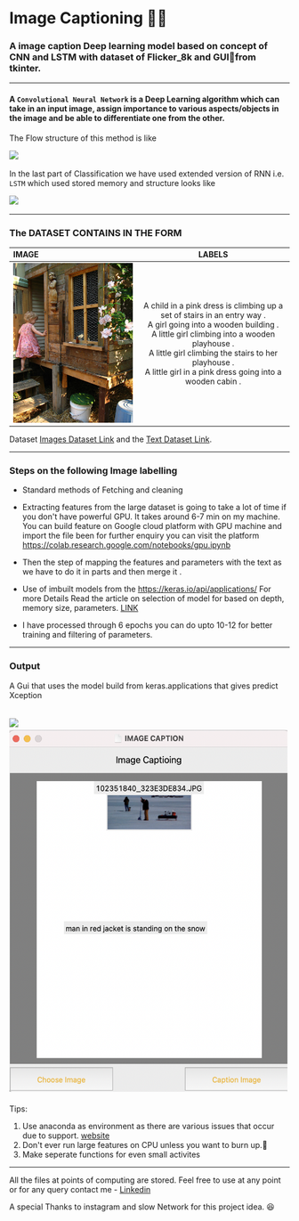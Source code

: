 # Image Captioning 👨‍💻

### A image caption Deep learning model based on concept of CNN and LSTM with dataset of Flicker_8k and GUI🦿from tkinter.

---
 #### A `Convolutional Neural Network` is a Deep Learning algorithm which can take in an input image, assign importance to various aspects/objects in the image and be able to differentiate one from the other.
  The Flow structure of this method is like 
  
  ![](https://miro.medium.com/max/2510/1*vkQ0hXDaQv57sALXAJquxA.jpeg)

 In the last part of Classification we have used extended version of RNN i.e. `LSTM` which used stored memory and structure looks like 
 
 
 ![](https://colah.github.io/posts/2015-08-Understanding-LSTMs/img/LSTM3-chain.png)



---


### The DATASET CONTAINS IN THE FORM
| IMAGE | LABELS|
| :---  | :---: |
|![](Dataset/1000268201_693b08cb0e.jpg)| A child in a pink dress is climbing up a set of stairs in an entry way . <br> A girl going into a wooden building .<br> A little girl climbing into a wooden playhouse .<br>A little girl climbing the stairs to her playhouse .<br>	A little girl in a pink dress going into a wooden cabin .


Dataset [Images Dataset Link](https://github.com/nikhil1221/image_labeling/tree/master/Dataset) and the [Text Dataset Link](https://github.com/nikhil1221/image_labeling/tree/master/text).

---

### Steps on the following Image labelling 
* Standard methods of Fetching and cleaning 

* Extracting features from the large dataset is going to take a lot of time if you don't have powerful GPU. It takes around 6-7 min on my machine. You can build feature on Google cloud platform with GPU machine and import the file been for further enquiry you can visit the platform https://colab.research.google.com/notebooks/gpu.ipynb
* Then the step of mapping the features and parameters with the text as we have to do it in parts and then merge it .
* Use of imbuilt models from the https://keras.io/api/applications/ For more Details Read the article on selection of model for based on depth, memory size, parameters. [LINK](https://towardsdatascience.com/how-to-choose-the-best-keras-pre-trained-model-for-image-classification-b850ca4428d4)
*  I have processed through 6 epochs you can do upto 10-12 for better training and filtering of parameters. 
 


--- 
### Output
A Gui that uses the model build from keras.applications that gives predict Xception

![]( =100x100)
<img src="./output/guisample.png" height="650" width="500" >
---


Tips:
 1. Use anaconda as environment as there are various issues that occur due to support. [website](https://www.anaconda.com/)
 2. Don't ever run large features on CPU unless you want to burn up.🥲
 3. Make seperate functions for even small activites 
 
 ---
 
All the files at points of computing are stored. Feel free to use at any point or for any query contact me - [Linkedin](https://www.linkedin.com/in/nikhil-chachan/)

A special Thanks to instagram and slow Network for this project idea. 😆 
